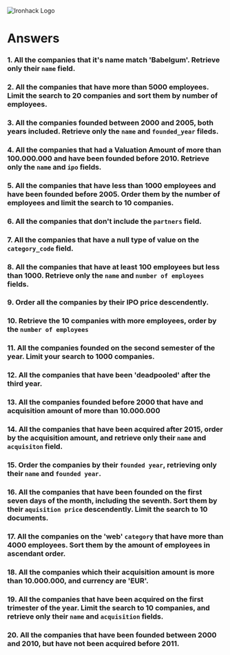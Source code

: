 ![Ironhack Logo](https://i.imgur.com/1QgrNNw.png)

# Answers

### 1. All the companies that it's name match 'Babelgum'. Retrieve only their `name` field.

<!--{name: "Babelgum"}-->

### 2. All the companies that have more than 5000 employees. Limit the search to 20 companies and sort them by **number of employees**.

<!-- {number_of_employees: {$gt: 5000}} -->

### 3. All the companies founded between 2000 and 2005, both years included. Retrieve only the `name` and `founded_year` fileds.

<!-- {$and: [{founded_year: {$gt: 2000}},{founded_year: {$lt: 2005}}]}
{name:1 ,founded_year:1,_id:0} //Project -->

### 4. All the companies that had a Valuation Amount of more than 100.000.000 and have been founded before 2010. Retrieve only the `name` and `ipo` fields.

<!-- {$and: [{founded_year: {$lt: 2010}},{"ipo.valuation_amount": {$gt: 100000000}}]}
{name:1,ipo:1, _id:0} //Project -->

### 5. All the companies that have less than 1000 employees and have been founded before 2005. Order them by the number of employees and limit the search to 10 companies.

<!-- {$and: [{founded_year: {$lt: 2005}},{number_of_employees: {$lt: 1000}}]}
{number_of_employees: 1} //Project
10 //Limit -->

### 6. All the companies that don't include the `partners` field.

<!--  { partners: { $exists: false } } -->

### 7. All the companies that have a null type of value on the `category_code` field.

<!-- { category_code: { $type: 10 } } -->

### 8. All the companies that have at least 100 employees but less than 1000. Retrieve only the `name` and `number of employees` fields.

<!-- {$and: [{number_of_employees: {$gte: 100}},{number_of_employees: {$lt: 1000}}]}
{name: 1, number_of_employees:1, _id:0} //Project
-->

### 9. Order all the companies by their IPO price descendently.

<!-- {ipo:1} //Project
{"ipo.valuation_amount":-1} //sort -->

### 10. Retrieve the 10 companies with more employees, order by the `number of employees`

<!-- {number_of_employees:-1} //sort -->

### 11. All the companies founded on the second semester of the year. Limit your search to 1000 companies.

<!-- {founded_month: {$gt: 6}}
{founded_month:1} //Sort
1000 //Limit -->

### 12. All the companies that have been 'deadpooled' after the third year.

<!-- {deadpooled_year: {$gt: 3}} -->

### 13. All the companies founded before 2000 that have and acquisition amount of more than 10.000.000

<!-- {$and: [{founded_year: {$lt: 2000}},{"acquisition.price_amount": {$gt: 10000000}}]} -->

### 14. All the companies that have been acquired after 2015, order by the acquisition amount, and retrieve only their `name` and `acquisiton` field.

<!-- {"acquisition.acquired_year": {$gt: 2015}}
{acquisition:1, name:1, _id:0} //Project
{"acquisitions.price_amount":1} //Sort -->

### 15. Order the companies by their `founded year`, retrieving only their `name` and `founded year`.

<!-- {founded_year:1, name:1, _id:0} //Project
{founded_year:1} //Sort -->

### 16. All the companies that have been founded on the first seven days of the month, including the seventh. Sort them by their `aquisition price` descendently. Limit the search to 10 documents.

<!-- {founded_day: {$lte: 7}}
{"acquisition.price_amount":-1} //Sort
10 //Limit -->

### 17. All the companies on the 'web' `category` that have more than 4000 employees. Sort them by the amount of employees in ascendant order.

<!-- {$and: [{category_code: "web"},{number_of_employees: {$gt: 4000}}]}
{number_of_employees:1} //Sort -->

### 18. All the companies which their acquisition amount is more than 10.000.000, and currency are 'EUR'.

<!-- {$and: [{"acquisition.price_amount": {$gt: 10000000}},{"acquisition.price_currency_code": "EUR"}]} -->

### 19. All the companies that have been acquired on the first trimester of the year. Limit the search to 10 companies, and retrieve only their `name` and `acquisition` fields.

<!-- {"acquisition.acquired_month": {$lt: 5}}
{name:1,acquisition:1,_id:0}//Project
10 //Limit -->

### 20. All the companies that have been founded between 2000 and 2010, but have not been acquired before 2011.

<!-- {$and: [{founded_year: {$gt: 2000}},{founded_year: {$lt: 2010}},{"acquisition.acquired_year": {$nin: [2010,2009,2008,2007,2006,2005,2004,2003,2002,2001,2000]}}]} -->
